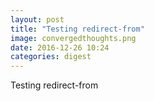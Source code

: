 ```yaml
---
layout: post
title: "Testing redirect-from"
image: convergedthoughts.png
date: 2016-12-26 10:24
categories: digest
---
```


Testing redirect-from

